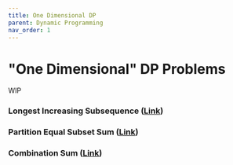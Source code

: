 ```yaml
---
title: One Dimensional DP
parent: Dynamic Programming
nav_order: 1
---
```

# "One Dimensional" DP Problems
WIP

### Longest Increasing Subsequence ([Link](https://leetcode.com/problems/longest-increasing-subsequence/))

### Partition Equal Subset Sum ([Link](https://leetcode.com/problems/partition-equal-subset-sum/description/))

### Combination Sum ([Link](https://leetcode.com/problems/combination-sum-iv/description/))
